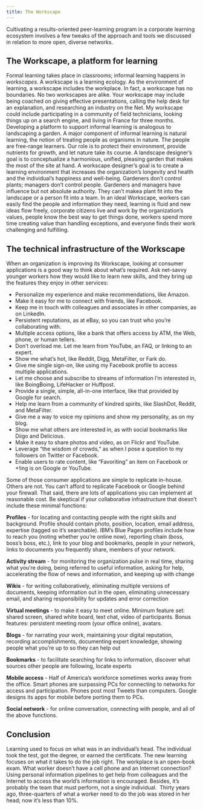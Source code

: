```yaml
---
title: The Workscape
---
```

Cultivating a results-oriented peer-learning program in a corporate
learning ecosystem involves a few tweaks of the approach and tools we
discussed in relation to more open, diverse networks.

The Workscape, a platform for learning
--------------------------------------

Formal learning takes place in classrooms; informal learning happens in
*workscapes.* A workscape is a learning ecology. As the environment of
learning, a workscape includes the workplace. In fact, a workscape has
no boundaries. No two workscapes are alike. Your workscape may include
being coached on giving effective presentations, calling the help desk
for an explanation, and researching an industry on the Net. My workscape
could include participating in a community of field technicians, looking
things up on a search engine, and living in France for three months.
Developing a platform to support informal learning is analogous to
landscaping a garden. A major component of informal learning is natural
learning, the notion of treating people as organisms in nature. The
people are free-range learners. Our role is to protect their
environment, provide nutrients for growth, and let nature take its
course. A landscape designer’s goal is to conceptualize a harmonious,
unified, pleasing garden that makes the most of the site at hand. A
workscape designer’s goal is to create a learning environment that
increases the organization’s longevity and health and the individual’s
happiness and well-being. Gardeners don’t control plants; managers don’t
control people. Gardeners and managers have influence but not absolute
authority. They can’t makea plant fit into the landscape or a person fit
into a team. In an ideal Workscape, workers can easily find the people
and information they need, learning is fluid and new ideas flow freely,
corporate citizens live and work by the organization’s values, people
know the best way to get things done, workers spend more time creating
value than handling exceptions, and everyone finds their work
challenging and fulfilling.

The technical infrastructure of the Workscape
---------------------------------------------

When an organization is improving its Workscape, looking at consumer
applications is a good way to think about what’s required. Ask net-savvy
younger workers how they would like to learn new skills, and they bring
up the features they enjoy in other services:

-   Personalize my experience and make recommendations, like Amazon.
-   Make it easy for me to connect with friends, like Facebook.
-   Keep me in touch with colleagues and associates in other companies,
    as on LinkedIn.
-   Persistent reputations, as at eBay, so you can trust who you’re
    collaborating with.
-   Multiple access options, like a bank that offers access by ATM, the
    Web, phone, or human tellers.
-   Don’t overload me. Let me learn from YouTube, an FAQ, or linking to
    an expert.
-   Show me what’s hot, like Reddit, Digg, MetaFilter, or Fark do.
-   Give me single sign-on, like using my Facebook profile to access
    multiple applications.
-   Let me choose and subscribe to streams of information I’m interested
    in, like BoingBoing, LifeHacker or Huffpost.
-   Provide a single, simple, all-in-one interface, like that provided
    by Google for search.
-   Help me learn from a community of kindred spirits, like SlashDot,
    Reddit, and MetaFilter.
-   Give me a way to voice my opinions and show my personality, as on my
    blog.
-   Show me what others are interested in, as with social bookmarks like
    Diigo and Delicious.
-   Make it easy to share photos and video, as on Flickr and YouTube.
-   Leverage “the wisdom of crowds,” as when I pose a question to my
    followers on Twitter or Facebook.
-   Enable users to rate content, like “Favoriting” an item on Facebook
    or +!ing is on Google or YouTube.

Some of those consumer applications are simple to replicate in-house.
Others are not. You can’t afford to replicate Facebook or Google behind
your firewall. That said, there are lots of applications you can
implement at reasonable cost. Be skeptical if your collaborative
infrastructure that doesn’t include these minimal functions:

**Profiles** - for locating and contacting people with the right skills
and background. Profile should contain photo, position, location, email
address, expertise (tagged so it’s searchable). IBM’s Blue Pages
profiles include how to reach you (noting whether you’re online now),
reporting chain (boss, boss’s boss, etc.), link to your blog and
bookmarks, people in your network, links to documents you frequently
share, members of your network.

**Activity stream** - for monitoring the organization pulse in real
time, sharing what you’re doing, being referred to useful information,
asking for help, accelerating the flow of news and information, and
keeping up with change

**Wikis** - for writing collaboratively, eliminating multiple versions
of documents, keeping information out in the open, eliminating
unnecessary email, and sharing responsibility for updates and error
correction

**Virtual meetings** - to make it easy to meet online. Minimum feature
set: shared screen, shared white board, text chat, video of
participants. Bonus features: persistent meeting room (your office
online), avatars.

**Blogs** - for narrating your work, maintaining your digital
reputation, recording accomplishments, documenting expert knowledge,
showing people what you’re up to so they can help out

**Bookmarks** - to facilitate searching for links to information,
discover what sources other people are following, locate experts

**Mobile access** - Half of America’s workforce sometimes works away
from the office. Smart phones are surpassing PCs for connecting to
networks for access and participation. Phones post most Tweets than
computers. Google designs its apps for mobile before porting them to
PCs.

**Social network** - for online conversation, connecting with people,
and all of the above functions.

Conclusion
----------

Learning used to focus on what was in an individual’s head. The
individual took the test, got the degree, or earned the certificate. The
new learning focuses on what it takes to do the job right. The workplace
is an open-book exam. What worker doesn’t have a cell phone and an
Internet connection? Using personal information pipelines to get help
from colleagues and the Internet to access the world’s information is
encouraged. Besides, it’s probably the team that must perform, not a
single individual.  Thirty years ago, three-quarters of what a worker
need to do the job was stored in her head; now it’s less than 10%.  

